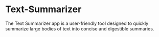 # Text-Summarizer
The Text Summarizer app is a user-friendly tool designed to quickly summarize large bodies of text into concise and digestible summaries.

